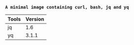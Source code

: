 ### `A minimal image containing curl, bash, jq and yq`

|Tools|Version|
|---|---|
|jq|1.6|
|yq|3.1.1|


